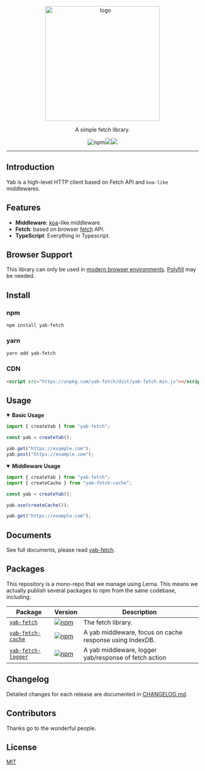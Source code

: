 <p align="center"><img width="300" src="resources/logo.png" alt="logo" /></p>
<div align="center">
<p>A simple fetch library.</p>
<a><img alt="npm" src="https://img.shields.io/npm/v/yab-fetch"></a><a href="https://circleci.com/gh/mjolnirjs/yab/tree/master"><img src="https://circleci.com/gh/mjolnirjs/yab/tree/master.svg?style=shield" /></a><a href="https://codecov.io/gh/mjolnirjs/yab"><img src="https://codecov.io/gh/mjolnirjs/yab/branch/master/graph/badge.svg" /></a>
</div>

---

## Introduction

Yab is a high-level HTTP client based on Fetch API and `koa-like` middlewares.

## Features

- **Middleware**: [koa](https://koajs.com/)-like middleware.
- **Fetch**: based on browser [fetch](https://developer.mozilla.org/en-US/docs/Web/API/Fetch_API/Using_Fetch) API.
- **TypeScript**: Everything in Typescript.

## Browser Support

This library can only be used in [modern browser environments](https://caniuse.com/#search=fetch). [Polyfill](https://github.com/github/fetch) may be needed.

## Install

### npm

`npm install yab-fetch`

### yarn

`yarn add yab-fetch`

### CDN

```html
<script src="https://unpkg.com/yab-fetch/dist/yab-fetch.min.js"></script>
```

## Usage

<details open>
<summary><b>Basic Usage</b></summary>

```ts
import { createYab } from "yab-fetch";

const yab = createYab();

yab.get("https://example.com");
yab.post("https://example.com");
```

</details>

<details open>
<summary><b>Middleware Usage</b></summary>

```ts
import { createYab } from "yab-fetch";
import { createCache } from "yab-fetch-cache";

const yab = createYab();

yab.use(createCache());

yab.get("https://example.com");
```

</details>

## Documents

See full documents, please read [yab-fetch](./packages/yab-fetch/README.md).

## Packages

This repository is a mono-repo that we manage using Lerna. This means we actually publish several packages to npm from the same codebase, including:

| Package                                          | Version                                                                                                                       | Description                                              |
| ------------------------------------------------ | ----------------------------------------------------------------------------------------------------------------------------- | -------------------------------------------------------- |
| [`yab-fetch`](/packages/yab-fetch)               | [![npm](https://img.shields.io/npm/v/yab-fetch.svg?style=flat-square)](https://www.npmjs.com/package/yab-fetch)               | The fetch library.                                       |
| [`yab-fetch-cache`](/packages/yab-fetch-cache)   | [![npm](https://img.shields.io/npm/v/yab-fetch-cache.svg?style=flat-square)](https://www.npmjs.com/package/yab-fetch-cache)   | A yab middleware, focus on cache response using IndexDB. |
| [`yab-fetch-logger`](/packages/yab-fetch-logger) | [![npm](https://img.shields.io/npm/v/yab-fetch-logger.svg?style=flat-square)](https://www.npmjs.com/package/yab-fetch-logger) | A yab middleware, logger yab/response of fetch action    |


## Changelog

Detailed changes for each release are documented in [CHANGELOG.md](./CHANGELOG.md).

## Contributors

Thanks go to the wonderful people.

## License

[MIT](http://opensource.org/licenses/MIT)
